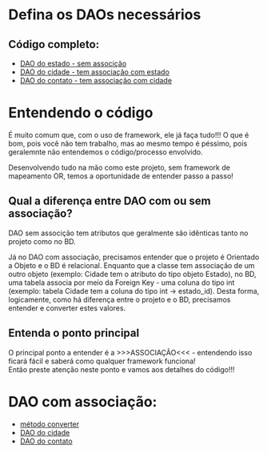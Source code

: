 # Defina os DAOs necessários
## Código completo:
- [DAO do estado - sem associção](estado_dao_sqlite.dart)<br>
- [DAO do cidade - tem associação com estado](cidade_dao_sqlite.dart)<br>
- [DAO do contato - tem associação com cidade](contato_dao_sqlite.dart)<br>

# Entendendo o código
<p>É muito comum que, com o uso de framework, ele já faça tudo!!! O que é bom, pois você não tem trabalho, mas ao mesmo tempo é péssimo, pois geralemnte não entendemos o código/processo envolvido.</p>
<p>Desenvolvendo tudo na mão como este projeto, sem framework de mapeamento OR, temos a oportunidade de entender passo a passo!</p>

## Qual a diferença entre DAO com ou sem associação?
<p>DAO sem associção tem atributos que geralmente são idênticas tanto no projeto como no BD.</p>
<p>Já no DAO com associação, precisamos entender que o projeto é Orientado a Objeto e o BD é relacional. Enquanto que a classe tem associação de um outro objeto (exemplo: Cidade tem o atributo do tipo objeto Estado), no BD, uma tabela associa por meio da Foreign Key - uma coluna do tipo int (exemplo: tabela Cidade tem a coluna do tipo int → estado_id). Desta forma, logicamente, como há diferença entre o projeto e o BD, precisamos entender e converter estes valores.</p>

## Entenda o ponto principal
O principal ponto a entender é a >>>ASSOCIAÇÃO<<< - entendendo isso ficará fácil e saberá como qualquer framework funciona!<br>
Então preste atenção neste ponto e vamos aos detalhes do código!!!<br>

# DAO com associação:
- [método converter](converter.md)<br>
- [DAO do cidade](cidade_dao_sqlite.dart)<br>
- [DAO do contato](contato_dao_sqlite.dart)<br>
